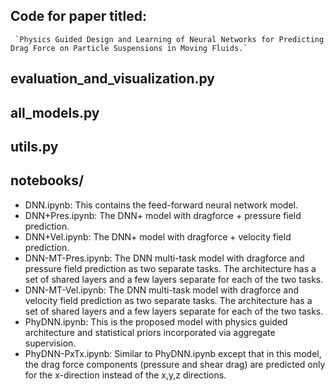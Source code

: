 ## Code for paper titled: 
     `Physics Guided Design and Learning of Neural Networks for Predicting Drag Force on Particle Suspensions in Moving Fluids.`

## evaluation_and_visualization.py

## all_models.py

## utils.py

## notebooks/
- DNN.ipynb: This contains the feed-forward neural network model.
- DNN+Pres.ipynb: The DNN+ model with dragforce + pressure field prediction.
- DNN+Vel.ipynb:  The DNN+ model with dragforce + velocity field prediction.
- DNN-MT-Pres.ipynb: The DNN multi-task model with dragforce and pressure field prediction as two separate tasks. The architecture has a set
                      of shared layers and a few layers separate for each of the two tasks.
- DNN-MT-Vel.ipynb: The DNN multi-task model with dragforce and velocity field prediction as two separate tasks. The architecture has a set
                     of shared layers and a few layers separate for each of the two tasks.
- PhyDNN.ipynb: This is the proposed model with physics guided architecture and statistical priors incorporated via aggregate supervision.
- PhyDNN-PxTx.ipynb: Similar to PhyDNN.ipynb except that in this model, the drag force components (pressure and shear drag) are predicted only                              for the x-direction instead of the x,y,z directions.
